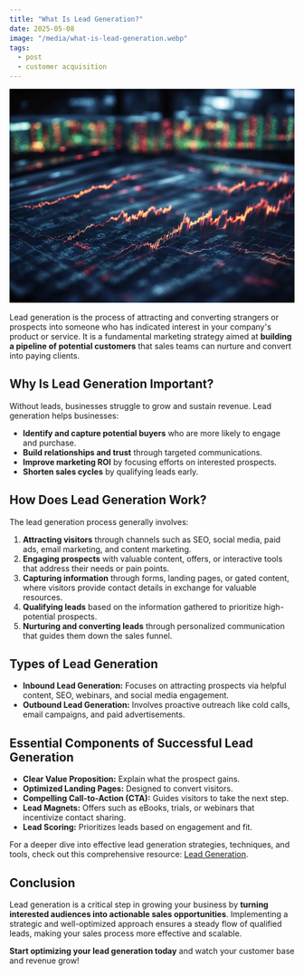 ```yaml
---
title: "What Is Lead Generation?"
date: 2025-05-08
image: "/media/what-is-lead-generation.webp"
tags:
  - post
  - customer acquisition
---
```


![What Is Lead Generation?](/media/what-is-lead-generation.webp)

Lead generation is the process of attracting and converting strangers or prospects into someone who has indicated interest in your company's product or service. It is a fundamental marketing strategy aimed at **building a pipeline of potential customers** that sales teams can nurture and convert into paying clients.

## Why Is Lead Generation Important?

Without leads, businesses struggle to grow and sustain revenue. Lead generation helps businesses:

- **Identify and capture potential buyers** who are more likely to engage and purchase.
- **Build relationships and trust** through targeted communications.
- **Improve marketing ROI** by focusing efforts on interested prospects.
- **Shorten sales cycles** by qualifying leads early.

## How Does Lead Generation Work?

The lead generation process generally involves:

1. **Attracting visitors** through channels such as SEO, social media, paid ads, email marketing, and content marketing.
2. **Engaging prospects** with valuable content, offers, or interactive tools that address their needs or pain points.
3. **Capturing information** through forms, landing pages, or gated content, where visitors provide contact details in exchange for valuable resources.
4. **Qualifying leads** based on the information gathered to prioritize high-potential prospects.
5. **Nurturing and converting leads** through personalized communication that guides them down the sales funnel.

## Types of Lead Generation

- **Inbound Lead Generation:** Focuses on attracting prospects via helpful content, SEO, webinars, and social media engagement.
- **Outbound Lead Generation:** Involves proactive outreach like cold calls, email campaigns, and paid advertisements.

## Essential Components of Successful Lead Generation

- **Clear Value Proposition:** Explain what the prospect gains.
- **Optimized Landing Pages:** Designed to convert visitors.
- **Compelling Call-to-Action (CTA):** Guides visitors to take the next step.
- **Lead Magnets:** Offers such as eBooks, trials, or webinars that incentivize contact sharing.
- **Lead Scoring:** Prioritizes leads based on engagement and fit.

For a deeper dive into effective lead generation strategies, techniques, and tools, check out this comprehensive resource: [Lead Generation](https://leadcraftr.com/posts/lead-generation/).

## Conclusion

Lead generation is a critical step in growing your business by **turning interested audiences into actionable sales opportunities**. Implementing a strategic and well-optimized approach ensures a steady flow of qualified leads, making your sales process more effective and scalable.

**Start optimizing your lead generation today** and watch your customer base and revenue grow!

